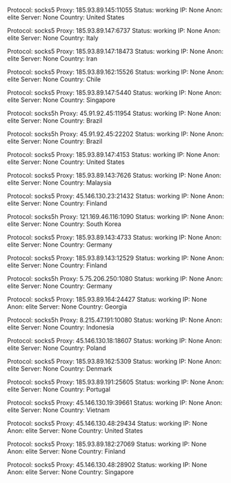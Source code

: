 Protocol: socks5
Proxy: 185.93.89.145:11055
Status: working
IP: None
Anon: elite
Server: None
Country: United States

Protocol: socks5
Proxy: 185.93.89.147:6737
Status: working
IP: None
Anon: elite
Server: None
Country: Italy

Protocol: socks5
Proxy: 185.93.89.147:18473
Status: working
IP: None
Anon: elite
Server: None
Country: Iran

Protocol: socks5
Proxy: 185.93.89.162:15526
Status: working
IP: None
Anon: elite
Server: None
Country: Chile

Protocol: socks5
Proxy: 185.93.89.147:5440
Status: working
IP: None
Anon: elite
Server: None
Country: Singapore

Protocol: socks5h
Proxy: 45.91.92.45:11954
Status: working
IP: None
Anon: elite
Server: None
Country: Brazil

Protocol: socks5h
Proxy: 45.91.92.45:22202
Status: working
IP: None
Anon: elite
Server: None
Country: Brazil

Protocol: socks5
Proxy: 185.93.89.147:4153
Status: working
IP: None
Anon: elite
Server: None
Country: United States

Protocol: socks5
Proxy: 185.93.89.143:7626
Status: working
IP: None
Anon: elite
Server: None
Country: Malaysia

Protocol: socks5
Proxy: 45.146.130.23:21432
Status: working
IP: None
Anon: elite
Server: None
Country: Finland

Protocol: socks5h
Proxy: 121.169.46.116:1090
Status: working
IP: None
Anon: elite
Server: None
Country: South Korea

Protocol: socks5
Proxy: 185.93.89.143:4733
Status: working
IP: None
Anon: elite
Server: None
Country: Germany

Protocol: socks5
Proxy: 185.93.89.143:12529
Status: working
IP: None
Anon: elite
Server: None
Country: Finland

Protocol: socks5h
Proxy: 5.75.206.250:1080
Status: working
IP: None
Anon: elite
Server: None
Country: Germany

Protocol: socks5
Proxy: 185.93.89.164:24427
Status: working
IP: None
Anon: elite
Server: None
Country: Georgia

Protocol: socks5h
Proxy: 8.215.47.191:10080
Status: working
IP: None
Anon: elite
Server: None
Country: Indonesia

Protocol: socks5
Proxy: 45.146.130.18:18607
Status: working
IP: None
Anon: elite
Server: None
Country: Poland

Protocol: socks5
Proxy: 185.93.89.162:5309
Status: working
IP: None
Anon: elite
Server: None
Country: Denmark

Protocol: socks5
Proxy: 185.93.89.191:25605
Status: working
IP: None
Anon: elite
Server: None
Country: Portugal

Protocol: socks5
Proxy: 45.146.130.19:39661
Status: working
IP: None
Anon: elite
Server: None
Country: Vietnam

Protocol: socks5
Proxy: 45.146.130.48:29434
Status: working
IP: None
Anon: elite
Server: None
Country: United States

Protocol: socks5
Proxy: 185.93.89.182:27069
Status: working
IP: None
Anon: elite
Server: None
Country: Finland

Protocol: socks5
Proxy: 45.146.130.48:28902
Status: working
IP: None
Anon: elite
Server: None
Country: Singapore

